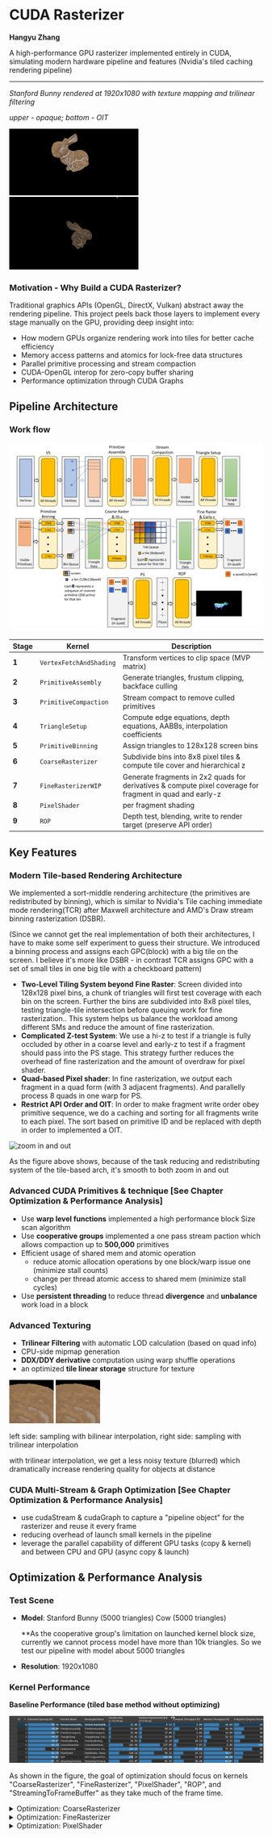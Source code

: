 # CUDA Rasterizer

**Hangyu Zhang**

A high-performance GPU rasterizer implemented entirely in CUDA, simulating modern hardware pipeline and features (Nvidia's tiled caching rendering pipeline)

---

*Stanford Bunny rendered at 1920x1080 with texture mapping and trilinear filtering*

*upper - opaque; bottom - OIT*

<img src="./images/teaser.png" style="zoom:25%;" />

<img src="./images/OIT.png" style="zoom:25%;" />

### Motivation - Why Build a CUDA Rasterizer?

Traditional graphics APIs (OpenGL, DirectX, Vulkan) abstract away the rendering pipeline. This project peels back those layers to implement every stage manually on the GPU, providing deep insight into:
- How modern GPUs organize rendering work into tiles for better cache efficiency
- Memory access patterns and atomics for lock-free data structures
- Parallel primitive processing and stream compaction
- CUDA-OpenGL interop for zero-copy buffer sharing
- Performance optimization through CUDA Graphs

## Pipeline Architecture

### Work flow

![Workflow](./images/workflow.png)

| Stage | Kernel | Description |
|-------|--------|-------------|
| **1** | `VertexFetchAndShading` | Transform vertices to clip space (MVP matrix) |
| **2** | `PrimitiveAssembly` | Generate triangles, frustum clipping, backface culling |
| **3** | `PrimitiveCompaction` | Stream compact to remove culled primitives |
| **4** | `TriangleSetup` | Compute edge equations, depth equations, AABBs, interpolation coefficients |
| **5** | `PrimitiveBinning` | Assign triangles to 128x128 screen bins |
| **6** | `CoarseRasterizer` | Subdivide bins into 8x8 pixel tiles & compute tile cover and hierarchical z |
| **7** | `FineRasterizerWIP` | Generate fragments in 2x2 quads for derivatives & compute pixel coverage for fragment in quad and early-z |
| **8** | `PixelShader` | per fragment shading |
| **9** | `ROP` | Depth test, blending, write to render target (preserve API order) |

## Key Features

### Modern Tile-based Rendering Architecture

We implemented a sort-middle rendering architecture (the primitives are redistributed by binning), which is similar to Nvidia's Tile caching immediate mode rendering(TCR) after Maxwell architecture and AMD's Draw stream binning rasterization (DSBR).

(Since we cannot get the real implementation of both their architectures, I have to make some self experiment to guess their structure. We introduced a binning process and assigns each GPC(block) with a big tile on the screen. I believe it's more like DSBR - in contrast TCR assigns GPC with a set of small tiles in one big tile with a checkboard pattern)

- **Two-Level Tiling System beyond Fine Raster**: Screen divided into 128x128 pixel bins, a chunk of triangles will first test coverage with each bin on the screen. Further the bins are subdivided into 8x8 pixel tiles, testing triangle-tile intersection before queuing work for fine rasterization.. This system helps us balance the workload among different SMs and reduce the amount of fine rasterization.
- **Complicated Z-test System**: We use a hi-z to test if a triangle is fully occluded by other in a coarse level and early-z to test if a fragment should pass into the PS stage. This strategy further reduces the overhead of fine rasterization and the amount of overdraw for pixel shader.
- **Quad-based Pixel shader**: In fine rasterization, we output each fragment in a quad form (with 3 adjacent fragments). And parallelly process 8 quads in one warp for PS.
- **Restrict API Order and OIT**: In order to make fragment write order obey primitive sequence, we do a caching and sorting for all fragments write to each pixel. The sort based on primitive ID and be replaced with depth in order to implemented a OIT. 

![zoom in and out](./images/zoom_in.gif)

As the figure above shows, because of the task reducing and redistributing system of the tile-based arch, it's smooth to both zoom in and out

### Advanced CUDA Primitives & technique [See Chapter Optimization & Performance Analysis]

* Use **warp level functions** implemented a high performance block Size scan algorithm
* Use **cooperative groups** implemented a one pass stream paction which allows compaction up to **500,000** primitives
* Efficient usage of shared mem and atomic operation
  * reduce atomic allocation operations by one block/warp issue one (minimize stall counts)
  * change per thread atomic access to shared mem (minimize stall cycles) 
* Use **persistent threading** to reduce thread **divergence** and **unbalance** work load in a block

### Advanced Texturing

- **Trilinear Filtering** with automatic LOD calculation (based on quad info)
- CPU-side mipmap generation
- **DDX/DDY derivative** computation using warp shuffle operations
- an optimized **tile linear storage** structure for texture

![bilinear](./images/sampling_bilinear.png) ![trilinear](./images/sampling_trilinear.png)

left side: sampling with bilinear interpolation, right side: sampling with trilinear interpolation

with trilinear interpolation, we get a less noisy texture (blurred) which dramatically increase rendering quality for objects at distance

### CUDA Multi-Stream & Graph Optimization [See Chapter Optimization & Performance Analysis]

- use cudaStream & cudaGraph to capture a "pipeline object" for the rasterizer and reuse it every frame
- reducing overhead of launch small kernels in the pipeline 
- leverage the parallel capability of different GPU tasks (copy & kernel) and between CPU and GPU (async copy & launch)

## Optimization & Performance Analysis

### Test Scene
- **Model**: Stanford Bunny (5000 triangles) Cow (5000 triangles)

  **As the cooperative group's limitation on launched kernel block size, currently we cannot process model have more than 10k triangles. So we test our pipeline with model about 5000 triangles

- **Resolution**: 1920x1080

### Kernel Performance

**Baseline Performance (tiled base method without optimizing)**

![before](./images/origin.png)

As shown in the figure, the goal of optimization should focus on kernels "CoarseRasterizer", "FineRasterizer", "PixelShader", "ROP", and "StreamingToFrameBuffer" as they take much of the frame time.

<details>   <summary>Optimization: CoarseRasterizer</summary>      As it has a small kernel size (a block for one bin), reducing register usage here makes no sense. Hence we increase the loop unrolling count, increasing instruction effectiveness.   </details>

<details> 
    <summary>Optimization: FineRasterizer</summary> 
    We rewrite the queue read logic and fragment write back logic, making global read and write amortized among the warp, reducing warp divergence. Interestingly, by making every 4 threads write a quad back, we increase memory coalescing and reduce the register overhead of loop unrolling, which also increases occupancy. Besides that, we increase our block size from 32 to 256, let every 32 threads (a warp) process one tile and the whole block process 4 tiles simultaneously. This dramatically increases occupancy, hiding read latency and eliminating the tail effect.
</details>


<details> 
    <summary>Optimization: PixelShader
    </summary>
    We optimize the fragment data structure, allowing each thread of the warp to read and write continuous 16-byte (float4) data in global mem. Secondly, as kernel arguments have to load to register from constant cache, when the parameter is large, the register may spill into local memory, which introduces memory stalls when accessing. We optimize the Texture2D structure and method to read from texture.
    <br />
    <img src="./images/optimized_Frag.png" style="zoom:33%;" />
    <img src="./images/optimized_tex.png" style="zoom:25%;" />
    <br />
    The figure above shows our optimized data structure, see source code for more details
<\details>

<details> 
    <summary>Optimization: ROP Stage</summary>
    For the same reason, we packed the structure for FragmentOut. Besides that, we use shared mem to eliminate local memory usage and reduce register usage, which makes the kernel's ideal occupancy reach 100%. <mark>But, unfortunately, increasing the occupancy lets more blocks stay alive on SM, which may lead to more eviction for cachelines, making L1 & L2 hit rate lower<\mark>. So, we do not see big improvements for this kernel. 

<details> <summary>Optimization: StreamingToFrameBuffer</summary>As it has a memory-bound nature, what we do is just making memory access coalescing.</details>

With these optimization, we get a 31.7% improvement on performance:

**Final Performance**

![after](./images/after.png)

### CUDA Graph Impact

**Default Stream Performance**

![graph](./images/graph.png)

With all CUDA API calls (memset, memcpy, kernel...) on default stream (implicit synchronized), we can not leverage on the parallel power of GPU hardware and between CPU and GPU. As shown in the above figure, the GPU can process only one call at a time, and CPU have to wait for synchronizing to execute the next CUDA API. Besides, because our pipeline has several small task (~ 30us), the overhead of kernel launch dominated. Both of the factors cause a lower GPU busy rate during each frame. 

<details>   <summary>Optimization: CUDA Graph</summary>  
	First, instead of copy back from GPU to decide next kernel launch size, we launch fixed size block for each kernl, which not only eliminates costly device-to-host mem copy but enables the reuse of cuda graph each frame as well.
</br>
	Second, for inevitable host-to-device mem copy every frame (constants and buffer initialization), we use pinned memory and memcpyasync to make it fit into our cuda graph execution.
</br>
	We built a dependency graph for all tasks and uses different stream to process independent tasks with event record for stream joint.
</br>
	<img src="./images/DAG.jpg" style="zoom:10%;" />
</br> dependency graph structure illustration
</details>

**Rewrite With Multi Stream & CudaGraph**

![graph](./images/graph.png)

**Performance analysis**:

| Metric | Default Stream | CUDA Graph | Improvement |
|--------|--------------|------------|-------------|
| CPU Time | 7.79ms         | 4.2ms | +85.48% |
| GPU Time | 6.14ms         | 4.07ms | +50.85%     |
| GPU Time for Rasterize Pipeline | 6.02ms         | 2.81ms | +114.23%    |
| Total Frame Time | 7.79ms | 4.2ms      | +85.48% |

With cuda graph, we see a dramatical improvement over frame rate (from 120 to 240). As the graph implementation optimizes the rendering pipeline by:

* Capturing the entire frame workload as a reusable graph
* Eliminating kernel launch overhead
* Enabling concurrent execution of independent operations

## Limitation & Failure Case

**holes on model**

In release mode, there are some one pixel size holes on model. Since it's in release mode, we cannot use CUDA debugging to see what happened there. Just some speculation, it may caused by the precision of depth value - we store z-plane equation in float form and convert float depth to unsigned depth by multiply a large float, which can cause data precision problems when execute on different SMs at different time. 

![failure](./images/failure.png)

the cursor points out some holes on the bunny model when rendering in pure color.

**cuda graph limit**

OpenGL interop (`cudaGraphicsMapResources`) cannot be captured in graphs. So we have to write map and unmap logic out of the graph every frame. As these task takes a lot time cpu time whiling keep gpu spare, the GPU still have a stall overhead waiting driver complete resouce mapping

**kernel limit**

* CUDA kernel cannot directly use the L2 cache from last kernel. So all buffers have to write back to global mem and then fetch by other kernels, which requires more bandwidth than real hardware pipeline.
* Cooperative group' have a limitation on launched kernel block size, which makes our stream compaction cannot reach the theoretical maximum.

## Future Enhancements

**Render target compression**: use 4:1 & 8:1 DCC for color and depth buffer, further reduce memory bandwidth for early/late-z and fragment write back 

**Compressed Textures**: similar to rt compression, reduce bandwidth

**Cuda Graph Caching**: like pipeline object caching, support rasterization with different settings and reduce overhead for capture new graph

## References

- [Real-Time Rendering, Fourth Edition, Chapter 23](https://www.realtimerendering.com/)
- [A trip through the Graphics Pipeline](https://fgiesen.wordpress.com/2011/07/09/a-trip-through-the-graphics-pipeline-2011-index/)
- [tiled caching rendering](https://www.realworldtech.com/tile-based-rasterization-nvidia-gpus/)
- [High-Performance Software Rasterization on GPUs](https://research.nvidia.com/sites/default/files/pubs/2011-08_High-Performance-Software-Rasterization/laine2011hpg_paper.pdf)
- S. Molnar, M. Cox, D. Ellsworth and H. Fuchs, "A sorting classification of parallel rendering," in *IEEE Computer Graphics and Applications*, vol. 14, no. 4, pp. 23-32, July 1994, doi: 10.1109/38.291528. keywords: {Sorting;Geometry;Concurrent computing;Computational efficiency;Hardware;Feedforward systems;Pipelines;Aggregates;Costs;Application software},
